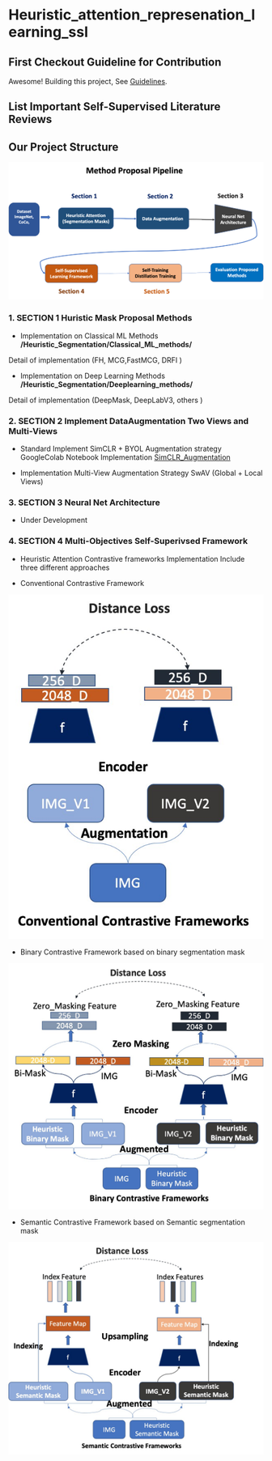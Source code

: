 # Heuristic_attention_represenation_learning_ssl


## First Checkout Guideline for Contribution

Awesome! Building this project, See [ Guidelines](contribution_guideline.md).

## List Important Self-Supervised Literature Reviews

## Our Project Structure 

![](images/Method_proposal_Pipeline.png)

### 1. **SECTION 1  Huristic Mask Proposal Methods** 

+ Implementation on Classical ML Methods **/Heuristic_Segmentation/Classical_ML_methods/**

Detail of implementation (FH, MCG,FastMCG, DRFI ) 

+ Implementation on Deep Learning Methods **/Heuristic_Segmentation/Deeplearning_methods/**

Detail of implementation (DeepMask, DeepLabV3, others ) 

### 2. **SECTION 2  Implement DataAugmentation Two Views and Multi-Views** 

+ Standard Implement SimCLR + BYOL Augmentation strategy
GoogleColab Notebook Implementation [SimCLR_Augmentation](https://colab.research.google.com/drive/1Xsh3O8NYxUcUcBy3avJbqrWcpcg-6uid?authuser=2)

+ Implementation Multi-View Augmentation Strategy SwAV (Global + Local Views)

### 3. **SECTION 3 Neural Net Architecture**
+ Under Development


### 4. **SECTION 4 Multi-Objectives Self-Superivsed Framework**

+ Heuristic Attention Contrastive frameworks Implementation Include three different approaches 

+ Conventional Contrastive Framework

![](images/conventional_contrastive.jpg)

+ Binary Contrastive Framework based on binary segmentation mask

![](images/Binary_contrastive_framework.jpg)

+ Semantic Contrastive Framework based on Semantic segmentation mask

![](images/semantic_contrastive_framework.jpg)

